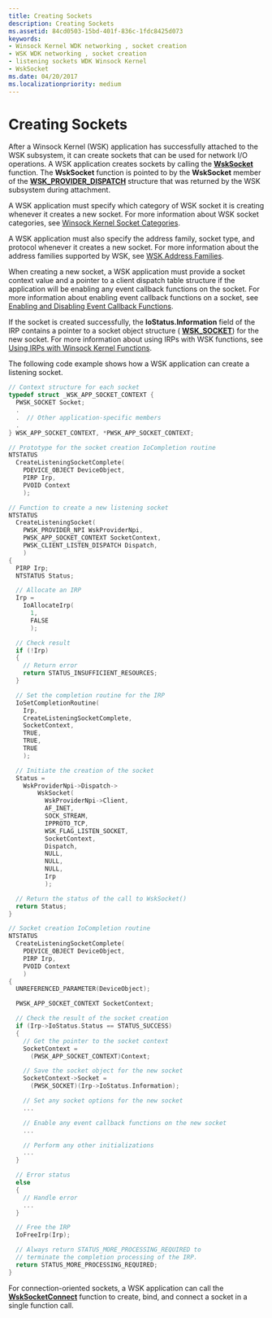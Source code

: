 ```yaml
---
title: Creating Sockets
description: Creating Sockets
ms.assetid: 84cd0503-15bd-401f-836c-1fdc8425d073
keywords:
- Winsock Kernel WDK networking , socket creation
- WSK WDK networking , socket creation
- listening sockets WDK Winsock Kernel
- WskSocket
ms.date: 04/20/2017
ms.localizationpriority: medium
---
```


# Creating Sockets


After a Winsock Kernel (WSK) application has successfully attached to the WSK subsystem, it can create sockets that can be used for network I/O operations. A WSK application creates sockets by calling the [**WskSocket**](https://msdn.microsoft.com/library/windows/hardware/ff571149) function. The **WskSocket** function is pointed to by the **WskSocket** member of the [**WSK\_PROVIDER\_DISPATCH**](https://msdn.microsoft.com/library/windows/hardware/ff571175) structure that was returned by the WSK subsystem during attachment.

A WSK application must specify which category of WSK socket it is creating whenever it creates a new socket. For more information about WSK socket categories, see [Winsock Kernel Socket Categories](winsock-kernel-socket-categories.md).

A WSK application must also specify the address family, socket type, and protocol whenever it creates a new socket. For more information about the address families supported by WSK, see [WSK Address Families](https://msdn.microsoft.com/library/windows/hardware/ff571151).

When creating a new socket, a WSK application must provide a socket context value and a pointer to a client dispatch table structure if the application will be enabling any event callback functions on the socket. For more information about enabling event callback functions on a socket, see [Enabling and Disabling Event Callback Functions](enabling-and-disabling-event-callback-functions.md).

If the socket is created successfully, the **IoStatus.Information** field of the IRP contains a pointer to a socket object structure ( [**WSK\_SOCKET**](https://msdn.microsoft.com/library/windows/hardware/ff571182)) for the new socket. For more information about using IRPs with WSK functions, see [Using IRPs with Winsock Kernel Functions](using-irps-with-winsock-kernel-functions.md).

The following code example shows how a WSK application can create a listening socket.

```C++
// Context structure for each socket
typedef struct _WSK_APP_SOCKET_CONTEXT {
  PWSK_SOCKET Socket;
  .
  .  // Other application-specific members
  .
} WSK_APP_SOCKET_CONTEXT, *PWSK_APP_SOCKET_CONTEXT;

// Prototype for the socket creation IoCompletion routine
NTSTATUS
  CreateListeningSocketComplete(
    PDEVICE_OBJECT DeviceObject,
    PIRP Irp,
    PVOID Context
    );

// Function to create a new listening socket
NTSTATUS
  CreateListeningSocket(
    PWSK_PROVIDER_NPI WskProviderNpi,
    PWSK_APP_SOCKET_CONTEXT SocketContext,
    PWSK_CLIENT_LISTEN_DISPATCH Dispatch,
    )
{
  PIRP Irp;
  NTSTATUS Status;

  // Allocate an IRP
  Irp =
    IoAllocateIrp(
      1,
      FALSE
      );

  // Check result
  if (!Irp)
  {
    // Return error
    return STATUS_INSUFFICIENT_RESOURCES;
  }

  // Set the completion routine for the IRP
  IoSetCompletionRoutine(
    Irp,
    CreateListeningSocketComplete,
    SocketContext,
    TRUE,
    TRUE,
    TRUE
    );

  // Initiate the creation of the socket
  Status =
    WskProviderNpi->Dispatch->
        WskSocket(
          WskProviderNpi->Client,
          AF_INET,
          SOCK_STREAM,
          IPPROTO_TCP,
          WSK_FLAG_LISTEN_SOCKET,
          SocketContext,
          Dispatch,
          NULL,
          NULL,
          NULL,
          Irp
          );

  // Return the status of the call to WskSocket()
  return Status;
}

// Socket creation IoCompletion routine
NTSTATUS
  CreateListeningSocketComplete(
    PDEVICE_OBJECT DeviceObject,
    PIRP Irp,
    PVOID Context
    )
{
  UNREFERENCED_PARAMETER(DeviceObject);

  PWSK_APP_SOCKET_CONTEXT SocketContext;

  // Check the result of the socket creation
  if (Irp->IoStatus.Status == STATUS_SUCCESS)
  {
    // Get the pointer to the socket context
    SocketContext =
      (PWSK_APP_SOCKET_CONTEXT)Context;

    // Save the socket object for the new socket
    SocketContext->Socket =
      (PWSK_SOCKET)(Irp->IoStatus.Information);

    // Set any socket options for the new socket
    ...

    // Enable any event callback functions on the new socket
    ...

    // Perform any other initializations
    ...
  }

  // Error status
  else
  {
    // Handle error
    ...
  }

  // Free the IRP
  IoFreeIrp(Irp);

  // Always return STATUS_MORE_PROCESSING_REQUIRED to
  // terminate the completion processing of the IRP.
  return STATUS_MORE_PROCESSING_REQUIRED;
}
```

For connection-oriented sockets, a WSK application can call the [**WskSocketConnect**](https://msdn.microsoft.com/library/windows/hardware/ff571150) function to create, bind, and connect a socket in a single function call.

 

 





